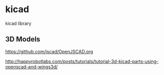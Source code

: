 # kicad

kicad library

## 3D Models

https://github.com/jscad/OpenJSCAD.org

http://happyrobotlabs.com/posts/tutorials/tutorial-3d-kicad-parts-using-openscad-and-wings3d/
